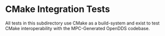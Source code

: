 # CMake Integration Tests

All tests in this subdirectory use CMake as a build-system and exist to test
CMake interoperability with the MPC-Generated OpenDDS codebase.
